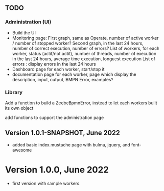 ## TODO

### Administration (UI)
* Build the UI
* Monitoring page:
  First graph, same as Operate, number of active worker / number of stopped worker?
  Second graph, in the last 24 hours, number of correct execution, number of errors?
  List of workers, for each worker, status (actif/not actif), number of threads, number of execution in the last 24 hours, average time execution, longuest execution
  List of errors : display errors in the last 24 hours
* Dashboard page
  for each worker, start/stop it
* documentation page
  for each worker, page which display the description, input, output, BMPN Error, examples?

### Library
Add a function to build a ZeebeBpmnError, instead to let each workers built its own object

add functions to support the administration page

## Version 1.0.1-SNAPSHOT, June 2022

-  added basic index.mustache page with bulma, jquery, and font-awesome


# Version 1.0.0, June 2022

- first version with sample workers